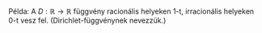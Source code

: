 Példa:
A $D: \mathbb{R} \to \mathbb{R}$ függvény racionális helyeken $1$-t, irracionális helyeken $0$-t vesz fel.
(Dirichlet-függvénynek nevezzük.)